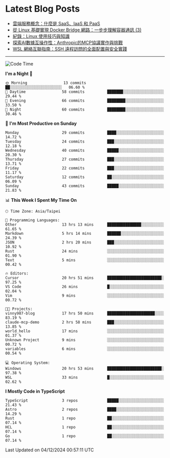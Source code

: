# Latest Blog Posts
<!-- BLOG-POST-LIST:START -->
- [雲端服務概念：什麼是 SaaS、IaaS 和 PaaS](https://www.vinny987.xyz/blog/2024/cloud-service-concepts-what-are-saas-iaas-and-paas/)
- [從 Linux 基礎實現 Docker Bridge 網路：一步步理解容器通訊 &lpar;3&rpar;](https://www.vinny987.xyz/blog/2024/building-docker-style-bridge-networks-from-scratch-a-linux-network-deep-dive-3/)
- [紀錄：Linux 使用技巧與知識](https://www.vinny987.xyz/blog/2024/notes-linux-tips-and-knowledge/)
- [探索AI數據互操作性：Anthropic的MCP協議實作與挑戰](https://www.vinny987.xyz/blog/2024/exploring-interoperability-anthropic-s-model-context-protocol-in-practice/)
- [WSL 網絡互聯指南：SSH 遠程訪問的全面配置與安全實踐](https://www.vinny987.xyz/blog/2024/wsl-network-interconnection-guide-comprehensive-ssh-remote-access-configuration-and-security-practices/)
<!-- BLOG-POST-LIST:END -->

---

<!--START_SECTION:waka-->
![Code Time](http://img.shields.io/badge/Code%20Time-469%20hrs%2039%20mins-blue)

**I'm a Night 🦉** 

```text
🌞 Morning                13 commits          ██░░░░░░░░░░░░░░░░░░░░░░░   06.60 % 
🌆 Daytime                58 commits          ███████░░░░░░░░░░░░░░░░░░   29.44 % 
🌃 Evening                66 commits          ████████░░░░░░░░░░░░░░░░░   33.50 % 
🌙 Night                  60 commits          ████████░░░░░░░░░░░░░░░░░   30.46 % 
```
📅 **I'm Most Productive on Sunday** 

```text
Monday                   29 commits          ████░░░░░░░░░░░░░░░░░░░░░   14.72 % 
Tuesday                  24 commits          ███░░░░░░░░░░░░░░░░░░░░░░   12.18 % 
Wednesday                40 commits          █████░░░░░░░░░░░░░░░░░░░░   20.30 % 
Thursday                 27 commits          ███░░░░░░░░░░░░░░░░░░░░░░   13.71 % 
Friday                   22 commits          ███░░░░░░░░░░░░░░░░░░░░░░   11.17 % 
Saturday                 12 commits          ██░░░░░░░░░░░░░░░░░░░░░░░   06.09 % 
Sunday                   43 commits          █████░░░░░░░░░░░░░░░░░░░░   21.83 % 
```


📊 **This Week I Spent My Time On** 

```text
🕑︎ Time Zone: Asia/Taipei

💬 Programming Languages: 
Other                    13 hrs 13 mins      ███████████████░░░░░░░░░░   61.65 % 
Markdown                 5 hrs 14 mins       ██████░░░░░░░░░░░░░░░░░░░   24.39 % 
JSON                     2 hrs 20 mins       ███░░░░░░░░░░░░░░░░░░░░░░   10.92 % 
Rust                     24 mins             ░░░░░░░░░░░░░░░░░░░░░░░░░   01.90 % 
Text                     5 mins              ░░░░░░░░░░░░░░░░░░░░░░░░░   00.42 % 

🔥 Editors: 
Cursor                   20 hrs 51 mins      ████████████████████████░   97.25 % 
VS Code                  26 mins             █░░░░░░░░░░░░░░░░░░░░░░░░   02.04 % 
Vim                      9 mins              ░░░░░░░░░░░░░░░░░░░░░░░░░   00.72 % 

🐱‍💻 Projects: 
vinny987-blog            17 hrs 50 mins      █████████████████████░░░░   83.19 % 
claude-mcp-demo          2 hrs 58 mins       ███░░░░░░░░░░░░░░░░░░░░░░   13.85 % 
world_hello              17 mins             ░░░░░░░░░░░░░░░░░░░░░░░░░   01.37 % 
Unknown Project          9 mins              ░░░░░░░░░░░░░░░░░░░░░░░░░   00.72 % 
variables                6 mins              ░░░░░░░░░░░░░░░░░░░░░░░░░   00.54 % 

💻 Operating System: 
Windows                  20 hrs 53 mins      ████████████████████████░   97.38 % 
WSL                      33 mins             █░░░░░░░░░░░░░░░░░░░░░░░░   02.62 % 
```

**I Mostly Code in TypeScript** 

```text
TypeScript               3 repos             █████░░░░░░░░░░░░░░░░░░░░   21.43 % 
Astro                    2 repos             ████░░░░░░░░░░░░░░░░░░░░░   14.29 % 
Rust                     1 repo              ██░░░░░░░░░░░░░░░░░░░░░░░   07.14 % 
HCL                      1 repo              ██░░░░░░░░░░░░░░░░░░░░░░░   07.14 % 
Go                       1 repo              ██░░░░░░░░░░░░░░░░░░░░░░░   07.14 % 
```




 Last Updated on 04/12/2024 00:57:11 UTC
<!--END_SECTION:waka-->

<!--
**vincent97277/vincent97277** is a ✨ _special_ ✨ repository because its `README.md` (this file) appears on your GitHub profile.

Here are some ideas to get you started:

- 🔭 I’m currently working on ...
- 🌱 I’m currently learning ...
- 👯 I’m looking to collaborate on ...
- 🤔 I’m looking for help with ...
- 💬 Ask me about ...
- 📫 How to reach me: ...
- 😄 Pronouns: ...
- ⚡ Fun fact: ...
-->
